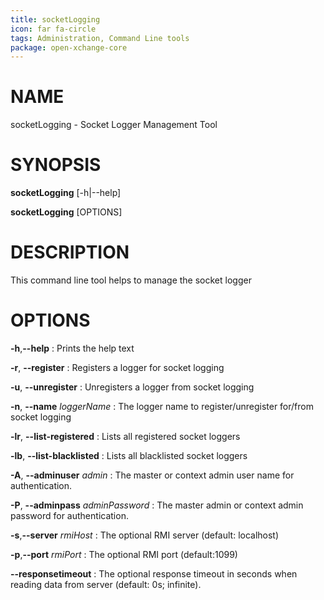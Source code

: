 ```yaml
---
title: socketLogging
icon: far fa-circle
tags: Administration, Command Line tools
package: open-xchange-core
---
```


# NAME

socketLogging - Socket Logger Management Tool

# SYNOPSIS

**socketLogging** [-h|--help]

**socketLogging** [OPTIONS]

# DESCRIPTION

This command line tool helps to manage the socket logger

# OPTIONS

**-h**,**--help**
: Prints the help text 

**-r**, **--register** 
: Registers a logger for socket logging

**-u**, **--unregister**
: Unregisters a logger from socket logging 

**-n**, **--name** *loggerName*
: The logger name to register/unregister for/from socket logging

**-lr**, **--list-registered**
: Lists all registered socket loggers

**-lb**, **--list-blacklisted**
: Lists all blacklisted socket loggers

**-A**, **--adminuser** *admin*
: The master or context admin user name for authentication.

**-P**, **--adminpass** *adminPassword*
: The master admin or context admin password for authentication.

**-s**,**--server** *rmiHost*
: The optional RMI server (default: localhost)

**-p**,**--port** *rmiPort*
: The optional RMI port (default:1099)

**--responsetimeout**
: The optional response timeout in seconds when reading data from server (default: 0s; infinite).